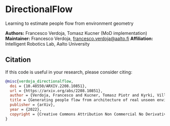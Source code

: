 # DirectionalFlow

Learning to estimate people flow from environment geometry

**Authors:** Francesco Verdoja, Tomasz Kucner (MoD implementation)
**Maintainer:** Francesco Verdoja, francesco.verdoja@aalto.fi
**Affiliation:** Intelligent Robotics Lab, Aalto University

## Citation

If this code is useful in your research, please consider citing:

```bibtex
@misc{verdoja_directionalflow,
  doi = {10.48550/ARXIV.2208.10851},
  url = {https://arxiv.org/abs/2208.10851},
  author = {Verdoja, Francesco and Kucner, Tomasz Piotr and Kyrki, Ville},
  title = {Generating people flow from architecture of real unseen environments},
  publisher = {arXiv},
  year = {2022},
  copyright = {Creative Commons Attribution Non Commercial No Derivatives 4.0 International}
}
```
